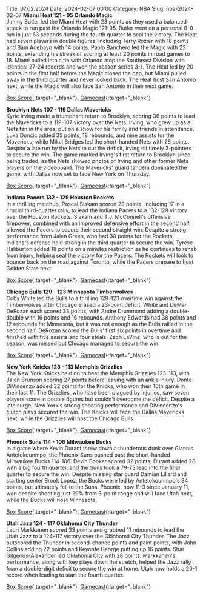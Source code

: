 Title: 07.02.2024
Date: 2024-02-07 00:00
Category: NBA 
Slug: nba-2024-02-07 
**Miami Heat 121 - 95 Orlando Magic**  
Jimmy Butler led the Miami Heat with 23 points as they used a balanced attack to run past the Orlando Magic 121-95. Butler went on a personal 8-0 run in just 63 seconds during the fourth quarter to seal the victory. The Heat had seven players in double figures, including Terry Rozier with 18 points and Bam Adebayo with 14 points. Paolo Banchero led the Magic with 23 points, extending his streak of scoring at least 20 points in road games to 18. Miami pulled into a tie with Orlando atop the Southeast Division with identical 27-24 records and won the season series 3-1. The Heat led by 20 points in the first half before the Magic closed the gap, but Miami pulled away in the third quarter and never looked back. The Heat host San Antonio next, while the Magic will also face San Antonio in their next game. 

[Box Score](https://www.nba.com/game/orl-vs-mia-0022300721/box-score){:target="_blank"}, [Gamecast](https://www.nba.com/game/orl-vs-mia-0022300721){:target="_blank"}<br>

**Brooklyn Nets 107 - 119 Dallas Mavericks**  
Kyrie Irving made a triumphant return to Brooklyn, scoring 36 points to lead the Mavericks to a 119-107 victory over the Nets. Irving, who grew up as a Nets fan in the area, put on a show for his family and friends in attendance. Luka Doncic added 35 points, 18 rebounds, and nine assists for the Mavericks, while Mikal Bridges led the short-handed Nets with 28 points. Despite a late run by the Nets to cut the deficit, Irving hit timely 3-pointers to secure the win. The game marked Irving's first return to Brooklyn since being traded, as the Nets showed photos of Irving and other former Nets players on the videoboard. The Mavericks' guard tandem dominated the game, with Dallas now set to face New York on Thursday. 

[Box Score](https://www.nba.com/game/dal-vs-bkn-0022300720/box-score){:target="_blank"}, [Gamecast](https://www.nba.com/game/dal-vs-bkn-0022300720){:target="_blank"}<br>

**Indiana Pacers 132 - 129 Houston Rockets**  
In a thrilling matchup, Pascal Siakam scored 29 points, including 17 in a crucial third-quarter rally, to lead the Indiana Pacers to a 132-129 victory over the Houston Rockets. Siakam and T.J. McConnell's offensive firepower, combined with an improved defensive effort in the second half, allowed the Pacers to secure their second straight win. Despite a strong performance from Jalen Green, who had 30 points for the Rockets, Indiana's defense held strong in the third quarter to secure the win. Tyrese Haliburton added 18 points on a minutes restriction as he continues to rehab from injury, helping seal the victory for the Pacers. The Rockets will look to bounce back on the road against Toronto, while the Pacers prepare to host Golden State next. 

[Box Score](https://www.nba.com/game/hou-vs-ind-0022300719/box-score){:target="_blank"}, [Gamecast](https://www.nba.com/game/hou-vs-ind-0022300719){:target="_blank"}<br>

**Chicago Bulls 129 - 123 Minnesota Timberwolves**  
Coby White led the Bulls to a thrilling 129-123 overtime win against the Timberwolves after Chicago erased a 23-point deficit. White and DeMar DeRozan each scored 33 points, with Andre Drummond adding a double-double with 16 points and 16 rebounds. Anthony Edwards had 38 points and 12 rebounds for Minnesota, but it was not enough as the Bulls rallied in the second half. DeRozan scored the Bulls' first six points in overtime and finished with five assists and four steals. Zach LaVine, who is out for the season, was missed but Chicago managed to secure the win. 

[Box Score](https://www.nba.com/game/min-vs-chi-0022300723/box-score){:target="_blank"}, [Gamecast](https://www.nba.com/game/min-vs-chi-0022300723){:target="_blank"}<br>

**New York Knicks 123 - 113 Memphis Grizzlies**  
The New York Knicks held on to beat the Memphis Grizzlies 123-113, with Jalen Brunson scoring 27 points before leaving with an ankle injury. Donte DiVincenzo added 32 points for the Knicks, who won their 10th game in their last 11. The Grizzlies, who have been plagued by injuries, saw seven players score in double figures but couldn't overcome the deficit. Despite a late surge, New York's strong shooting performance and DiVincenzo's clutch plays secured the win. The Knicks will face the Dallas Mavericks next, while the Grizzlies will host the Chicago Bulls. 

[Box Score](https://www.nba.com/game/mem-vs-nyk-0022300722/box-score){:target="_blank"}, [Gamecast](https://www.nba.com/game/mem-vs-nyk-0022300722){:target="_blank"}<br>

**Phoenix Suns 114 - 106 Milwaukee Bucks**  
In a game where Kevin Durant threw down a thunderous dunk over Giannis Antetokounmpo, the Phoenix Suns pushed past the short-handed Milwaukee Bucks 114-106. Devin Booker scored 32 points, Durant added 28 with a big fourth quarter, and the Suns took a 79-73 lead into the final quarter to secure the win. Despite missing star guard Damian Lillard and starting center Brook Lopez, the Bucks were led by Antetokounmpo's 34 points, but ultimately fell to the Suns. Phoenix, now 11-3 since January 11, won despite shooting just 29% from 3-point range and will face Utah next, while the Bucks will host Minnesota. 

[Box Score](https://www.nba.com/game/mil-vs-phx-0022300725/box-score){:target="_blank"}, [Gamecast](https://www.nba.com/game/mil-vs-phx-0022300725){:target="_blank"}<br>

**Utah Jazz 124 - 117 Oklahoma City Thunder**  
Lauri Markkanen scored 33 points and grabbed 11 rebounds to lead the Utah Jazz to a 124-117 victory over the Oklahoma City Thunder. The Jazz outscored the Thunder in second-chance points and paint points, with John Collins adding 22 points and Keyonte George putting up 16 points. Shai Gilgeous-Alexander led Oklahoma City with 28 points. Markkanen's performance, along with key plays down the stretch, helped the Jazz rally from a double-digit deficit to secure the win at home. Utah now holds a 20-1 record when leading to start the fourth quarter. 

[Box Score](https://www.nba.com/game/okc-vs-uta-0022300724/box-score){:target="_blank"}, [Gamecast](https://www.nba.com/game/okc-vs-uta-0022300724){:target="_blank"}<br>

